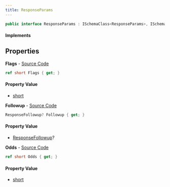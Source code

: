 ```yaml
---
title: ResponseParams
---
```


```csharp
public interface ResponseParams : ISchemaClass<ResponseParams>, ISchemaField, ISchemaClass, INativeHandle
```

#### Implements

## Properties

**Flags** - [Source Code](https://github.com/swiftly-solution/swiftlys2/blob/master/managed/src/SwiftlyS2.Generated/Schemas/Interfaces/ResponseParams.cs#L18)

```csharp
ref short Flags { get; }
```

#### Property Value

- [short](https://learn.microsoft.com/dotnet/api/system.int16)

**Followup** - [Source Code](https://github.com/swiftly-solution/swiftlys2/blob/master/managed/src/SwiftlyS2.Generated/Schemas/Interfaces/ResponseParams.cs#L20)

```csharp
ResponseFollowup? Followup { get; }
```

#### Property Value

- [ResponseFollowup](/docs/api/shared/schemadefinitions/responsefollowup)?

**Odds** - [Source Code](https://github.com/swiftly-solution/swiftlys2/blob/master/managed/src/SwiftlyS2.Generated/Schemas/Interfaces/ResponseParams.cs#L16)

```csharp
ref short Odds { get; }
```

#### Property Value

- [short](https://learn.microsoft.com/dotnet/api/system.int16)

